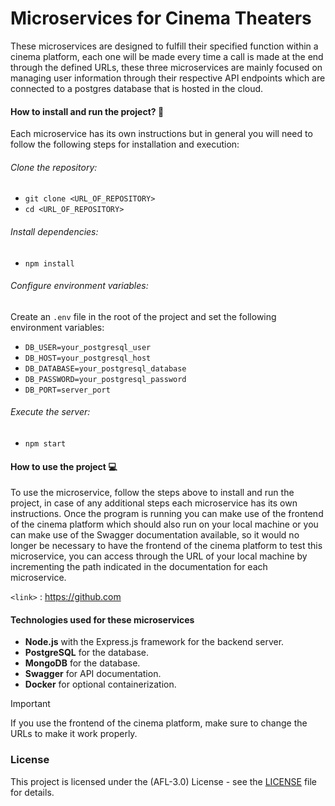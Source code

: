 # Microservices for Cinema Theaters

<p>
These microservices are designed to fulfill their specified function within a cinema platform, each one will be made every time a call is made at the end through the defined URLs, these three microservices are mainly focused on managing user information through their respective API endpoints which are connected to a postgres database that is hosted in the cloud.
</p>


#### How to install and run the project? :wrench:
Each microservice has its own instructions but in general you will need to follow the following steps for installation and execution:

###### Clone the repository:

- `git clone <URL_OF_REPOSITORY>`
- `cd <URL_OF_REPOSITORY> `

###### Install dependencies:

- `npm install`

###### Configure environment variables:
Create an `.env` file in the root of the project and set the following environment variables:

- `DB_USER=your_postgresql_user`
- `DB_HOST=your_postgresql_host`
- `DB_DATABASE=your_postgresql_database`
- `DB_PASSWORD=your_postgresql_password`
- `DB_PORT=server_port`


###### Execute the server:
- `npm start`

#### How to use the project :computer:
<p>
To use the microservice, follow the steps above to install and run the project, in case of any additional steps each microservice has its own instructions. Once the program is running you can make use of the frontend of the cinema platform which should also run on your local machine or you can make use of the Swagger documentation available, so it would no longer be necessary to have the frontend of the cinema platform to test this microservice, you can access through the URL of your local machine by incrementing the path indicated in the documentation for each microservice.
</p>


`<link>` : <https://github.com>

#### Technologies used for these microservices
- **Node.js** with the Express.js framework for the backend server.
- **PostgreSQL** for the database.
- **MongoDB** for the database.
- **Swagger** for API documentation.
- **Docker** for optional containerization.

> [!IMPORTANT]
> If you use the frontend of the cinema platform, make sure to change the URLs to make it work properly.

###  License 
This project is licensed under the (AFL-3.0) License - see the [LICENSE](https://opensource.org/license/afl-3-0-php) file for details.

